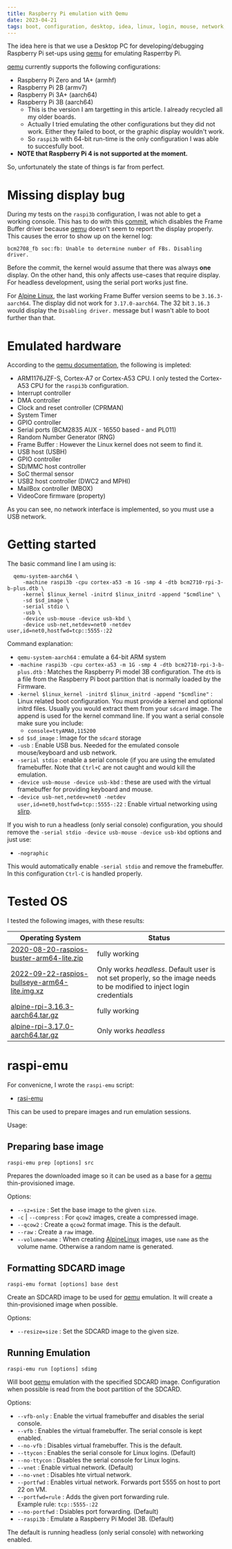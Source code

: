 ```yaml
---
title: Raspberry Pi emulation with Qemu
date: 2023-04-21
tags: boot, configuration, desktop, idea, linux, login, mouse, network, partition, raspberry, storage
---
```

The idea here is that we use a Desktop PC for developing/debugging
Raspberry Pi set-ups using [qemu][qemu] for emulating Rasperrby Pi.

[qemu][qemu] currently supports the following configurations:

- Raspberry Pi Zero and 1A+ (armhf)
- Raspberry Pi 2B (armv7)
- Raspberry Pi 3A+ (aarch64)
- Raspberry Pi 3B (aarch64)
  - This is the version I am targetting in this article.  I already recycled all
    my older boards.
  - Actually I tried emulating the other configurations but they did not work.
    Either they failed to boot, or the graphic display wouldn't work.
  - So `raspi3b` with 64-bit run-time is the only configuration I was able
    to succesfully boot.
- **NOTE that Raspberry Pi 4 is not supported at the moment.**

So, unfortunately the state of things is far from perfect.

# Missing display bug

During my tests on the `raspi3b` configuration, I was not able to get a working
console.  This has to do with this
[commit](https://github.com/raspberrypi/linux/commit/6513403f73e9bdf842597d10cb0b4775ae74d165),
which disables the Frame Buffer driver because [qemu][qemu] doesn't seem to
report the display properly.  This causes the error to show up on the kernel log:

```
bcm2708_fb soc:fb: Unable to determine number of FBs. Disabling driver.
```

Before the commit, the kernel would assume that there was always __one__ display.
On the other hand, this only affects use-cases that require display.  For headless
development, using the serial port works just fine.

For [Alpine Linux][al], the last working Frame Buffer version seems to be
`3.16.3-aarch64`.  The display did not work for `3.17.0-aarch64`.  The 32 bit
`3.16.3` would display the `Disabling driver.` message but I wasn't able to
boot further than that.

# Emulated hardware

According to the [qemu documentation][qemu-raspi], the following is impleted:

- ARM1176JZF-S, Cortex-A7 or Cortex-A53 CPU.  I only tested the Cortex-A53 CPU
  for the `raspi3b` configuration.
- Interrupt controller
- DMA controller
- Clock and reset controller (CPRMAN)
- System Timer
- GPIO controller
- Serial ports (BCM2835 AUX - 16550 based - and PL011)
- Random Number Generator (RNG)
- Frame Buffer : However the Linux kernel does not seem to find it.
- USB host (USBH)
- GPIO controller
- SD/MMC host controller
- SoC thermal sensor
- USB2 host controller (DWC2 and MPHI)
- MailBox controller (MBOX)
- VideoCore firmware (property)

As you can see, no network interface is implemented, so you must use a USB network.

# Getting started

The basic command line I am using is:

```
  qemu-system-aarch64 \
     -machine raspi3b -cpu cortex-a53 -m 1G -smp 4 -dtb bcm2710-rpi-3-b-plus.dtb \
     -kernel $linux_kernel -initrd $linux_initrd -append "$cmdline" \
     -sd $sd_image \
     -serial stdio \
     -usb \
     -device usb-mouse -device usb-kbd \
	 -device usb-net,netdev=net0 -netdev user,id=net0,hostfwd=tcp::5555-:22
```

Command explanation:

- `qemu-system-aarch64` : emulate a 64-bit ARM system
- `-machine raspi3b -cpu cortex-a53 -m 1G -smp 4 -dtb bcm2710-rpi-3-b-plus.dtb` :
  Matches the Raspberry Pi model 3B configuration.  The `dtb` is a file from the
  Raspberry Pi boot partition that is normally loaded by the Firmware.
- `-kernel $linux_kernel -initrd $linux_initrd -append "$cmdline"` :
  Linux related boot configuration.  You must provide a kernel and optional initrd
  files.  Usually you would extract them from your `sdcard` image.  The append
  is used for the kernel command line.  If you want a serial console make sure
  you include:
  - `console=ttyAMA0,115200`
- `sd $sd_image` : Image for the `sdcard` storage
- `-usb` : Enable USB bus.  Needed for the emulated console mouse/keyboard and usb
  network.
- `-serial stdio` : enable a serial console (if you are using the emulated
  framebuffer.  Note that `Ctrl+C` are not caught and would kill the emulation.
- `-device usb-mouse -device usb-kbd` : these are used with the virtual framebuffer
  for providing keyboard and mouse.
- `-device usb-net,netdev=net0 -netdev user,id=net0,hostfwd=tcp::5555-:22` :
  Enable virtual networking using [slirp][slirp].

If you wish to run a headless (only serial console) configuration, you should
remove the `-serial stdio -device usb-mouse -device usb-kbd` options and
just use:

- `-nographic`

This would automatically enable `-serial stdio` and remove the framebuffer.  In
this configuration `Ctrl-C` is handled properly.

# Tested OS

I tested the following images, with these results:


| Operating System | Status |
|----|-----|
| [2020-08-20-raspios-buster-arm64-lite.zip](https://downloads.raspberrypi.org/raspios_lite_arm64/images/raspios_lite_arm64-2020-08-24/) | fully working |
| [2022-09-22-raspios-bullseye-arm64-lite.img.xz](https://downloads.raspberrypi.org/raspios_lite_arm64/images/raspios_lite_arm64-2022-09-26/) | Only works *headless*.  Default user is not set properly, so the image needs to be modified to inject login credentials |
| [alpine-rpi-3.16.3-aarch64.tar.gz](https://dl-cdn.alpinelinux.org/alpine/v3.16/releases/aarch64/) | fully working |
| [alpine-rpi-3.17.0-aarch64.tar.gz](https://dl-cdn.alpinelinux.org/alpine/v3.17/releases/aarch64/) | Only works *headless* |

# raspi-emu

For convenicne, I wrote the `raspi-emu` script:

- [rasi-emu](${SNIPPETS}/raspi-emu)

This can be used to prepare images and run emulation sessions.

Usage:

## Preparing base image

```
raspi-emu prep [options] src
```
Prepares the downloaded image so it can be used as a base for a [qemu][qemu] thin-provisioned
image.

Options:

- `--sz=size` : Set the base image to the given `size`.
- `-c` | `--compress` : For `qcow2` images, create a compressed image.
- `--qcow2` : Create a `qcow2` format image.  This is the default.
- `--raw` : Create a `raw` image.
- `--volume=name` : When creating [AlpineLinux][al] images, use `name` as the
  volume name.  Otherwise a random name is generated.

## Formatting SDCARD image

```
raspi-emu format [options] base dest
```
Create an SDCARD image to be used for [qemu][qemu] emulation.  It will
create a thin-provisioned image when possible.

Options:

- `--resize=size` : Set the SDCARD image to the given size.

## Running Emulation

```
raspi-emu run [options] sdimg
```

Will boot [qemu][qemu] emulation with the specified SDCARD image.  Configuration
when possible is read from the boot partition of the SDCARD.

Options:

- `--vfb-only` : Enable the virtual framebuffer and disables the serial console.
- `--vfb` :  Enables the virtual framebuffer.  The serial console is kept enabled.
- `--no-vfb` : Disables virtual framebuffer.  This is the default.
- `--ttycon` : Enables the serial console for Linux logins.  (Default)
- `--no-ttycon` : Disables the serial console for Linux logins.
- `--vnet` : Enable virtual network.  (Default)
- `--no-vnet` : Disables hte virtual network.
- `--portfwd` : Enables virtual network.  Forwards port 5555 on host to port 22 on VM.
- `--portfwd=rule` : Adds the given port forwarding rule. \
     Example rule: `tcp::5555-:22`
- `--no-portfwd` : Dsiables port forwarding.  (Default)
- `--raspi3b` : Emulate a Raspberry Pi Model 3B.  (Default)

The default is running headless (only serial console) with networking enabled.

[al]: https://alpinelinux.org/
[qemu]: https://www.qemu.org/
[qemu-raspi]: https://www.qemu.org/docs/master/system/arm/raspi.html
[slirp]: https://en.wikipedia.org/wiki/Slirp
